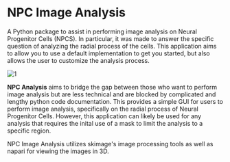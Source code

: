 # NPC Image Analysis

A Python package to assist in performing image analysis on Neural Progenitor Cells (NPCS).  In particular, it was made to answer the specific question of analyzing the radial process of the cells. This application aims to allow you to use a default implementation to get you started, but also allows the user to customize the analysis process.

![1](https://user-images.githubusercontent.com/96258085/169920909-2001e637-31bf-44ca-afc6-cbf81f0f8dfd.jpg)


**NPC Analysis** aims to bridge the gap between those who want to perform image analysis but are less technical and are blocked by complicated and lengthy python code documentation.  This provides a simple GUI for users to perform image analysis, specifically on the radial process of Neural Progenitor Cells. However, this application can likely be used for any analysis that requires the inital use of a mask to limit the analysis to a specific region. 

NPC Image Analysis utilizes skimage's image processing tools as well as napari for viewing the images in 3D.